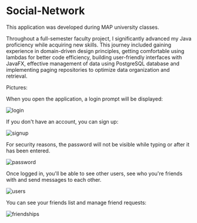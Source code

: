 # Social-Network
This application was developed during MAP university classes.

Throughout a full-semester faculty project, I significantly advanced my Java proficiency while acquiring new skills. This journey included gaining experience in domain-driven design principles, getting comfortable using lambdas for better code efficiency, building user-friendly interfaces with JavaFX, effective management of data using PostgreSQL database and implementing paging repositories to optimize data organization and retrieval.

Pictures:

When you open the application, a login prompt will be displayed:

![login](https://github.com/maria-osan/Social-Network/assets/159919331/a399dc24-f32d-43a1-875f-eaaa8979b1c2)

If you don't have an account, you can sign up:

![signup](https://github.com/maria-osan/Social-Network/assets/159919331/620800f1-acbe-4067-8eb2-a5fc7b583a57)

For security reasons, the password will not be visible while typing or after it has been entered.

![password](https://github.com/maria-osan/Social-Network/assets/159919331/c912d544-3f75-4070-afbf-87ac48b1c20a)

Once logged in, you'll be able to see other users, see who you're friends with and send messages to each other.

![users](https://github.com/maria-osan/Social-Network/assets/159919331/fe0d3db4-8783-4c8d-8e01-377a6b46fe09)

You can see your friends list and manage friend requests:

![friendships](https://github.com/maria-osan/Social-Network/assets/159919331/6987d9d6-8d34-4d7e-8d37-3a42a091fb58)
